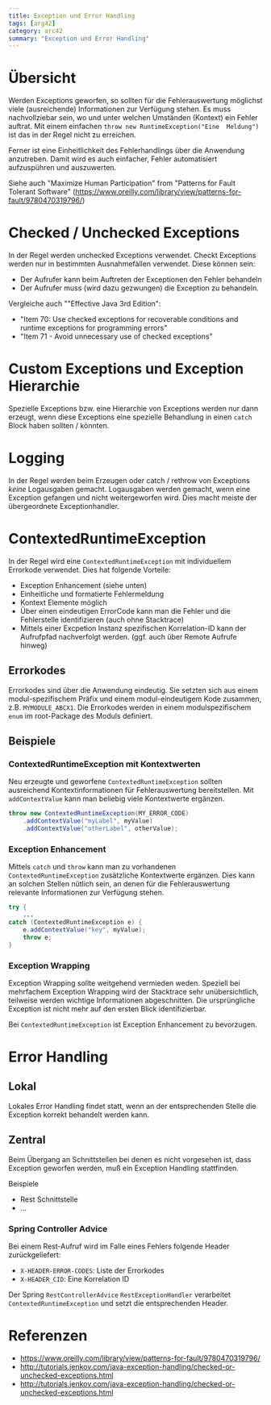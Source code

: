 ```yaml
---
title: Exception und Error Handling
tags: [arg42]
category: arc42
summary: "Exception und Error Handling"
---
```



# Übersicht

Werden Exceptions geworfen, so sollten für die Fehlerauswertung möglichst viele (ausreichende) Informationen zur Verfügung stehen. 
Es muss nachvollziebar sein, wo und unter welchen Umständen (Kontext) ein Fehler auftrat. Mit einem einfachen `throw new RuntimeException("Eine 
Meldung")` ist das in der Regel nicht zu erreichen.

Ferner ist eine Einheitlichkeit des Fehlerhandlings über die Anwendung anzutreben. Damit wird es auch einfacher, Fehler automatisiert 
aufzuspühren und auszuwerten. 

Siehe auch  "Maximize Human Participation" from "Patterns for Fault Tolerant Software" (<https://www.oreilly.com/library/view/patterns-for-fault/9780470319796/>)

# Checked  / Unchecked Exceptions

In der Regel werden unchecked Exceptions verwendet. Checkt Exceptions werden nur in bestimmten Ausnahmefällen verwendet. Diese 
können sein:

* Der Aufrufer kann beim Auftreten der Exceptionen den Fehler behandeln
* Der Aufrufer muss (wird dazu gezwungen) die Exception zu behandeln.  

Vergleiche auch ""Effective Java 3rd Edition":
* "Item 70: Use checked exceptions for recoverable conditions and runtime exceptions for programming errors"
* "Item 71 - Avoid unnecessary use of checked exceptions"

# Custom Exceptions und Exception Hierarchie

Spezielle Exceptions bzw. eine Hierarchie von Exceptions werden nur dann erzeugt, wenn diese Exceptions eine spezielle Behandlung 
in einen `catch` Block haben sollten / könnten.

# Logging
In der Regel werden beim Erzeugen oder catch / rethrow von Exceptions *keine* Logausgaben gemacht. Logausgaben werden gemacht, 
wenn eine Exception gefangen und nicht weitergeworfen wird. Dies macht meiste der übergeordnete Exceptionhandler.


# ContextedRuntimeException
In der Regel wird eine `ContextedRuntimeException` mit individuellem Errorkode verwendet. Dies hat folgende Vorteile:

* Exception Enhancement (siehe unten)
* Einheitliche und formatierte Fehlermeldung
* Kontext Elemente möglich
* Über einen eindeutigen ErrorCode kann man die Fehler und die Fehlerstelle identifizieren (auch ohne Stacktrace)
* Mittels einer Excpetion Instanz spezifischen Korrelation-ID kann der Aufrufpfad nachverfolgt werden. (ggf. auch über Remote 
  Aufrufe hinweg)    

## Errorkodes

Errorkodes sind über die Anwendung eindeutig. Sie setzten sich aus einem modul-spezifischem Präfix und einem modul-eindeutigem 
Kode zusammen, z.B. `MYMODULE_ABCX1`. Die Errorkodes werden in einem modulspezifischem `enum` im root-Package des Moduls definiert.


## Beispiele

### ContextedRuntimeException mit Kontextwerten
Neu erzeugte und geworfene `ContextedRuntimeException` sollten ausreichend Kontextinformationen für Fehlerauswertung bereitstellen. Mit 
`addContextValue` kann man beliebig viele Kontextwerte ergänzen.

~~~java
throw new ContextedRuntimeException(MY_ERROR_CODE)
    .addContextValue("myLabel", myValue)
    .addContextValue("otherLabel", otherValue);
~~~

### Exception Enhancement
Mittels `catch` und `throw` kann man zu vorhandenen `ContextedRuntimeException` zusätzliche Kontextwerte ergänzen. Dies 
kann an solchen Stellen nütlich sein, an denen für die Fehlerauswertung relevante Informationen zur Verfügung stehen. 

~~~java
try {
    ...
catch (ContextedRuntimeException e) {
    e.addContextValue("key", myValue);
    throw e;
}
~~~

### Exception Wrapping
Exception Wrapping sollte weitgehend vermieden weden. Speziell bei mehrfachem Exception Wrapping wird der Stacktrace sehr 
unübersichtlich, teilweise werden wichtige Informationen abgeschnitten. Die ursprüngliche Exception ist nicht mehr auf den ersten 
Blick identifizierbar.

Bei `ContextedRuntimeException` ist Exception Enhancement zu bevorzugen.

# Error Handling

## Lokal
Lokales Error Handling findet statt, wenn an der entsprechenden Stelle die Exception korrekt behandelt werden kann.

## Zentral

Beim Übergang an Schnittstellen bei denen es nicht vorgesehen ist, dass Exception geworfen werden, muß ein Exception Handling 
stattfinden.

Beispiele

* Rest Schnittstelle
* ...

### Spring Controller Advice  
Bei einem Rest-Aufruf wird im Falle eines Fehlers folgende Header zurückgeliefert:

* `X-HEADER-ERROR-CODES`: Liste der Errorkodes
* `X-HEADER_CID`: Eine Korrelation ID
  
Der Spring `RestControllerAdvice`  `RestExceptionHandler` verarbeitet `ContextedRuntimeException` und setzt die entsprechenden 
Header.


# Referenzen

* <https://www.oreilly.com/library/view/patterns-for-fault/9780470319796/>
* <http://tutorials.jenkov.com/java-exception-handling/checked-or-unchecked-exceptions.html>
* <http://tutorials.jenkov.com/java-exception-handling/checked-or-unchecked-exceptions.html>